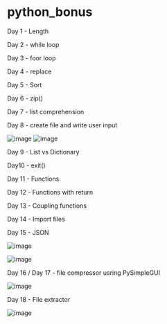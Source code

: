 # python_bonus
Day 1 - Length

Day 2 - while loop

Day 3 - foor loop 

Day 4 - replace

Day 5 - Sort

Day 6 - zip()

Day 7 - list comprehension

Day 8 - create file and write user input 

![image](https://github.com/hashinil/python_bonus/assets/33922245/5ee64862-de34-4bb1-b9c5-90e31d4630e1)
![image](https://github.com/hashinil/python_bonus/assets/33922245/ad37b593-78f9-4047-8693-1f2c4e1852ef)

Day 9 - List vs Dictionary

Day10 - exit()

Day 11 - Functions

Day 12 - Functions with return

Day 13 - Coupling functions

Day 14 - Import files

Day 15 - JSON

![image](https://github.com/hashinil/python_bonus/assets/33922245/2cdcd8e9-2f0c-4adc-a39f-87208cced71a)

![image](https://github.com/hashinil/python_bonus/assets/33922245/6bab915b-3b1f-40e1-9438-a1de560d9a4e)


Day 16 / Day 17 -  file compressor usring PySimpleGUI

![image](https://github.com/hashinil/python_bonus/assets/33922245/433693ad-4492-44c4-a7f7-acaa4f362825)

Day 18 - File extractor

![image](https://github.com/hashinil/python_bonus/assets/33922245/f263bdd9-cd7b-424b-8e4f-1623c2caedb8)

